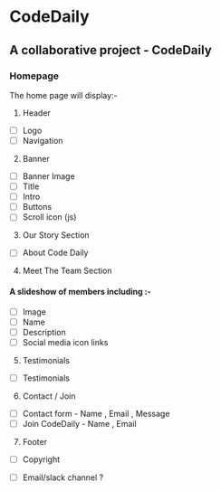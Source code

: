 # CodeDaily


## A collaborative project - CodeDaily 
### Homepage
The home page will display:-

1. Header
  * [ ] Logo
  * [ ] Navigation

2. Banner
  * [ ] Banner Image
  * [ ] Title
  * [ ] Intro
  * [ ] Buttons
  * [ ] Scroll icon (js)

3. Our Story Section
  * [ ] About Code Daily

4. Meet The Team Section
  #### A slideshow of members including :-
  * [ ] Image
  * [ ] Name
  * [ ] Description
  * [ ] Social media icon links
  
5. Testimonials 
  * [ ] Testimonials
  
6. Contact / Join 
  * [ ] Contact form - Name , Email , Message
  * [ ] Join CodeDaily - Name , Email
  
7. Footer
  * [ ] Copyright
  * [ ] Email/slack channel ?


